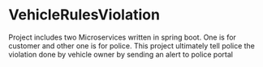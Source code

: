 # VehicleRulesViolation
Project includes two Microservices written in spring boot. One is for customer and other one is for police. This project ultimately tell police the violation done by vehicle owner by sending an alert to police portal
